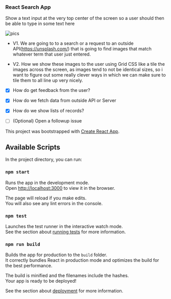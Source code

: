 ### React Search App

Show a text input at the very top center of the screen so a user should then be able to type in some text here

![pics](https://user-images.githubusercontent.com/25851867/51216823-b556e080-18f3-11e9-91b2-6c2ba3257b85.gif)


- V1. We are going to to a search or a request to an outside API(https://unsplash.com/) that is going to find images that match whatever term that user just entered.

- V2. How we show these images to the user using Grid CSS like a tile the images across the screen, as images tend to not be identical sizes, so i want to figure out some really clever ways in which we can make sure to tile them to all line up very nicely.

- [x] How do get feedback from the user?
- [x] How do we fetch data from outside API or Server
- [x] How do we show lists of records?
- [ ] \(Optional) Open a followup issue


This project was bootstrapped with [Create React App](https://github.com/facebook/create-react-app).

## Available Scripts

In the project directory, you can run:

### `npm start`

Runs the app in the development mode.<br>
Open [http://localhost:3000](http://localhost:3000) to view it in the browser.

The page will reload if you make edits.<br>
You will also see any lint errors in the console.

### `npm test`

Launches the test runner in the interactive watch mode.<br>
See the section about [running tests](https://facebook.github.io/create-react-app/docs/running-tests) for more information.

### `npm run build`

Builds the app for production to the `build` folder.<br>
It correctly bundles React in production mode and optimizes the build for the best performance.

The build is minified and the filenames include the hashes.<br>
Your app is ready to be deployed!

See the section about [deployment](https://facebook.github.io/create-react-app/docs/deployment) for more information.
